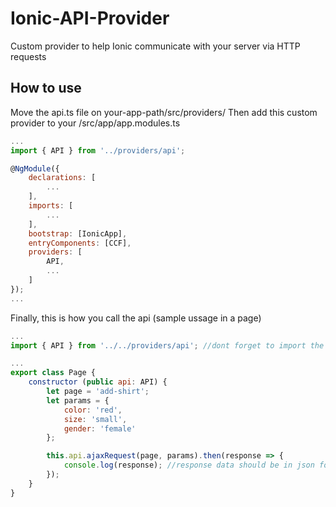 # Ionic-API-Provider
Custom provider to help Ionic communicate with your server via HTTP requests


## How to use
Move the api.ts file on your-app-path/src/providers/
Then add this custom provider to your /src/app/app.modules.ts
```javascript
...
import { API } from '../providers/api';

@NgModule({
	declarations: [
		...
	],
	imports: [
		...
	],
	bootstrap: [IonicApp],
	entryComponents: [CCF],
	providers: [
		API,
		...
	]
});
...
```

Finally, this is how you call the api (sample ussage in a page)
```javascript
...
import { API } from '../../providers/api'; //dont forget to import the provider first

...
export class Page {
	constructor (public api: API) {
		let page = 'add-shirt';
		let params = {
			color: 'red',
			size: 'small',
			gender: 'female'
		};

		this.api.ajaxRequest(page, params).then(response => {
			console.log(response); //response data should be in json format
		});
	}
}
```
